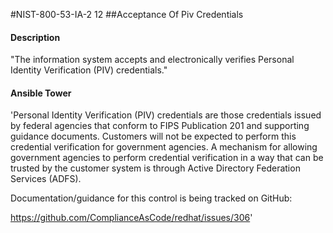 #NIST-800-53-IA-2 12
##Acceptance Of Piv Credentials
#### Description
"The information system accepts and electronically verifies Personal Identity Verification (PIV) credentials."
#### Ansible Tower
'Personal Identity Verification (PIV) credentials are those credentials
issued by federal agencies that conform to FIPS Publication 201 and
supporting guidance documents. Customers will not be expected to perform
this credential verification for government agencies. A mechanism for
allowing government agencies to perform credential verification in a way
that can be trusted by the customer system is through Active Directory
Federation Services (ADFS).

Documentation/guidance for this control is being tracked on GitHub:

https://github.com/ComplianceAsCode/redhat/issues/306'

